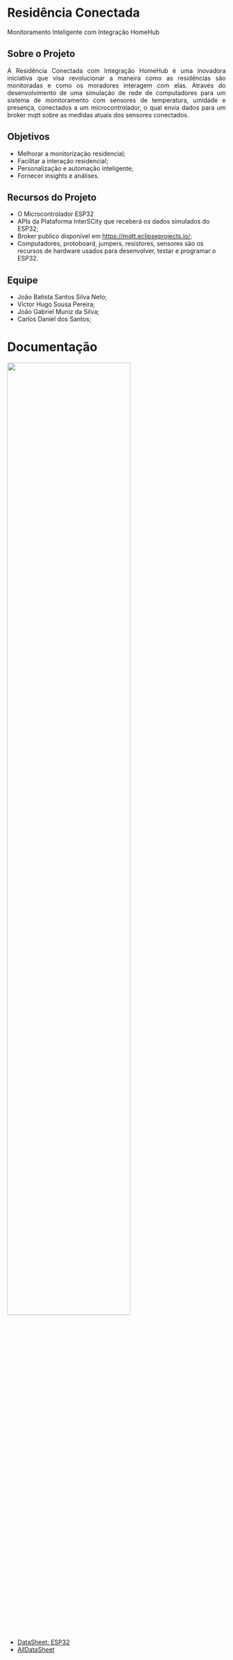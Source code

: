 # Residência Conectada
Monitoramento Inteligente com Integração HomeHub 

## Sobre o Projeto

<div style="text-align: justify">
A Residência Conectada com Integração HomeHub é uma inovadora iniciativa que visa revolucionar a maneira como as residências são monitoradas e como os moradores interagem com elas. Através do desenvolvimento de uma simulação de rede de computadores para um sistema de monitoramento com sensores de temperatura, umidade e presença, conectados a um microcontrolador, o qual envia dados para um broker mqtt sobre as medidas atuais dos sensores conectados.
</div>

## Objetivos

-	Melhorar a monitorização residencial;
-	Facilitar a interação residencial; 
-	Personalização e automação inteligente;
-	Fornecer insights e análises.

## Recursos do Projeto

-	O Microcontrolador ESP32
-	APIs da Plataforma InterSCity que receberá os dados simulados do ESP32;
-	Broker publico disponível em https://mqtt.eclipseprojects.io/;
-	Computadores, protoboard, jumpers, resistores, sensores são os recursos de hardware usados para desenvolver, testar e programar o ESP32.

## Equipe
- João Batista Santos Silva Neto;
- Victor Hugo Sousa Pereira;
- João Gabriel Muniz da Silva;
- Carlos Daniel dos Santos;

# Documentação

<img src="https://github.com/DanielKGM/estacionamento_inteligente/assets/136013882/4cdf9bcd-809a-49ca-9929-6605011730cb" width="75%" heigth="75%"/>

- [DataSheet: ESP32](https://pdf1.alldatasheet.com/datasheet-pdf/view/1243003/ESPRESSIF/ESP32.html)
- [AllDataSheet](https://www.alldatasheet.com/)
